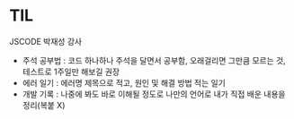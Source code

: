 # TIL

JSCODE 박재성 강사
- 주석 공부법 : 코드 하나하나 주석을 달면서 공부함, 오래걸리면 그만큼 모르는 것, 테스트로 1주일만 해보길 권장
- 에러 일기 : 에러명 제목으로 적고, 원인 및 해결 방법 적는 일기
- 개발 기록 : 나중에 봐도 바로 이해될 정도로 나만의 언어로 내가 직접 배운 내용을 정리(복붙 X)
